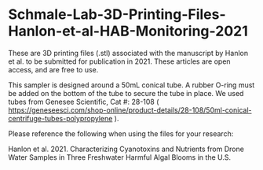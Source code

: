 # Schmale-Lab-3D-Printing-Files-Hanlon-et-al-HAB-Monitoring-2021
These are 3D printing files (.stl) associated with the manuscript by Hanlon et al. to be submitted for publication in 2021. These articles are open access, and are free to use.

This sampler is designed around a 50mL conical tube. A rubber O-ring must be added on the bottom of the tube to secure the tube in place. We used tubes from Genesee Scientific, Cat #: 28-108 ( https://geneseesci.com/shop-online/product-details/28-108/50ml-conical-centrifuge-tubes-polypropylene ).

Please reference the following when using the files for your research:

Hanlon et al. 2021. Characterizing Cyanotoxins and Nutrients from Drone Water Samples in Three Freshwater Harmful Algal Blooms in the U.S.
